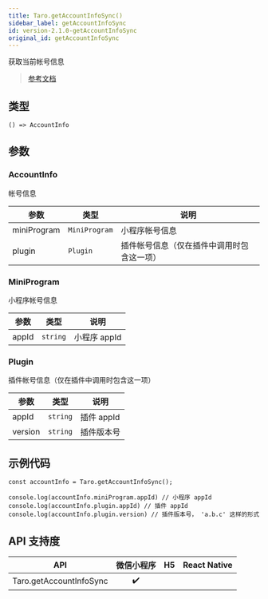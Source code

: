 ```yaml
---
title: Taro.getAccountInfoSync()
sidebar_label: getAccountInfoSync
id: version-2.1.0-getAccountInfoSync
original_id: getAccountInfoSync
---
```


获取当前帐号信息

> [参考文档](https://developers.weixin.qq.com/miniprogram/dev/api/open-api/account-info/wx.getAccountInfoSync.html)

## 类型

```tsx
() => AccountInfo
```

## 参数

### AccountInfo

帐号信息

<table>
  <thead>
    <tr>
      <th>参数</th>
      <th>类型</th>
      <th>说明</th>
    </tr>
  </thead>
  <tbody>
    <tr>
      <td>miniProgram</td>
      <td><code>MiniProgram</code></td>
      <td>小程序帐号信息</td>
    </tr>
    <tr>
      <td>plugin</td>
      <td><code>Plugin</code></td>
      <td>插件帐号信息（仅在插件中调用时包含这一项）</td>
    </tr>
  </tbody>
</table>

### MiniProgram

小程序帐号信息

<table>
  <thead>
    <tr>
      <th>参数</th>
      <th>类型</th>
      <th>说明</th>
    </tr>
  </thead>
  <tbody>
    <tr>
      <td>appId</td>
      <td><code>string</code></td>
      <td>小程序 appId</td>
    </tr>
  </tbody>
</table>

### Plugin

插件帐号信息（仅在插件中调用时包含这一项）

<table>
  <thead>
    <tr>
      <th>参数</th>
      <th>类型</th>
      <th>说明</th>
    </tr>
  </thead>
  <tbody>
    <tr>
      <td>appId</td>
      <td><code>string</code></td>
      <td>插件 appId</td>
    </tr>
    <tr>
      <td>version</td>
      <td><code>string</code></td>
      <td>插件版本号</td>
    </tr>
  </tbody>
</table>

## 示例代码

```tsx
const accountInfo = Taro.getAccountInfoSync();

console.log(accountInfo.miniProgram.appId) // 小程序 appId
console.log(accountInfo.plugin.appId) // 插件 appId
console.log(accountInfo.plugin.version) // 插件版本号， 'a.b.c' 这样的形式
```

## API 支持度

| API | 微信小程序 | H5 | React Native |
| :---: | :---: | :---: | :---: |
| Taro.getAccountInfoSync | ✔️ |  |  |

